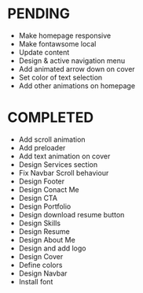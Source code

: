 # PENDING
- Make homepage responsive
- Make fontawsome local
- Update content
- Design & active navigation menu
- Add animated arrow down on cover
- Set color of text selection
- Add other animations on homepage

# COMPLETED
- Add scroll animation
- Add preloader
- Add text animation on cover
- Design Services section
- Fix Navbar Scroll behaviour
- Design Footer
- Design Conact Me
- Design CTA
- Design Portfolio
- Design download resume button
- Design Skills
- Design Resume
- Design About Me
- Design and add logo
- Design Cover
- Define colors
- Design Navbar
- Install font